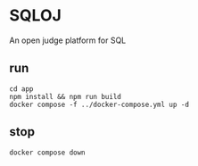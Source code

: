 # SQLOJ
An open judge platform for SQL

## run
    cd app
    npm install && npm run build
    docker compose -f ../docker-compose.yml up -d
    
## stop
    docker compose down
